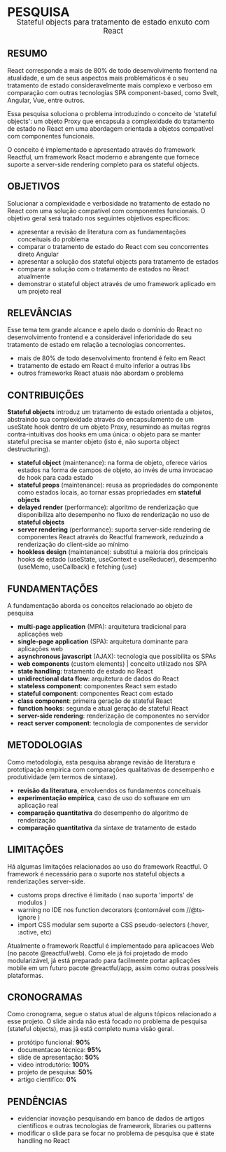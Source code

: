 <style>
@import url(../overview.css);
@import url(../readme/overview.css);

body {
    width: 700px !important;
    margin: 0 auto !important;
}

body > * { margin-right: 20px; }
</style>

# PESQUISA

<center style='margin-top:-23px; font-size:17px;'>Stateful objects para tratamento de estado enxuto com React</center>

## RESUMO

React corresponde a mais de 80% de todo desenvolvimento frontend na atualidade, e um de seus aspectos mais problemáticos é o seu tratamento de estado consideravelmente mais complexo e verboso em comparação com outras tecnologias SPA component-based, como Svelt, Angular, Vue, entre outros.

Essa pesquisa soluciona o problema introduzindo o conceito de 'stateful objects': um objeto Proxy que encapsula a complexidade do tratamento de estado no React em uma abordagem orientada a objetos compatível com componentes funcionais.

O conceito é implementado e apresentado através do framework Reactful, um framework React moderno e abrangente que fornece suporte a server-side rendering completo para os stateful objects.

## OBJETIVOS
Solucionar a complexidade e verbosidade no tratamento de estado no React com uma solução compatível com componentes funcionais. O objetivo geral será tratado nos seguintes objetivos específicos:

- apresentar a revisão de literatura com as fundamentações conceituais do problema
- comparar o tratamento de estado do React com seu concorrentes direto Angular
- apresentar a solução dos stateful objects para tratamento de estados
- comparar a solução com o tratamento de estados no React atualmente
- demonstrar o stateful object através de umo framework aplicado em um projeto real

## RELEVÂNCIAS

Esse tema tem grande alcance e apelo dado o domínio do React no desenvolvimento frontend e a considerável inferioridade do seu tratamento de estado em relação a tecnologias concorrentes.

- mais de 80% de todo desenvolvimento frontend é feito em React
- tratamento de estado em React é muito inferior a outras libs
- outros frameworks React atuais não abordam o problema

## CONTRIBUIÇÕES

**Stateful objects** introduz um tratamento de estado orientada a objetos, abstraindo sua complexidade através do encapsulamento de um useState hook dentro de um objeto Proxy, resumindo as muitas regras contra-intuitivas dos hooks em uma única: o objeto para se manter stateful precisa se manter objeto (isto é, não suporta object destructuring).

* **stateful object** (maintenance): na forma de objeto, oferece vários estados na forma de campos de objeto, ao invés de uma invocacao de hook para cada estado
* **stateful props** (maintenance): reusa as propriedades do componente como estados locais, ao tornar essas propriedades em **stateful objects**
* **delayed render** (performance): algoritmo de renderização que disponibiliza alto desempenho no fluxo de renderização no uso de  **stateful objects**
* **server rendering** (performance): suporta server-side rendering de componentes React através do Reactful framework, reduzindo a renderização do client-side ao mínimo
* **hookless design** (maintenance): substitui a maioria dos principais hooks de estado (useState, useContext e useReducer), desempenho (useMemo, useCallback) e fetching (use) 

## FUNDAMENTAÇÕES

A fundamentação aborda os conceitos relacionado ao objeto de pesquisa

* **multi-page application** (MPA): arquitetura tradicional para aplicações web  
* **single-page application** (SPA): arquitetura dominante para aplicações web 
* **asynchronous javascript** (AJAX): tecnologia que possibilita os SPAs 
* **web components** (custom elements) | conceito utilizado nos SPA 
* **state handling**: tratamento de estado no React 
* **unidirectional data flow**: arquitetura de dados do React 
* **stateless component**: componentes React sem estado 
* **stateful component**: componentes React com estado  
* **class component**: primeira geração de stateful React 
* **function hooks**: segunda e atual geração de stateful React 
* **server-side rendering**: renderização de componentes no servidor 
* **react server component**: tecnologia de componentes de servidor 

## METODOLOGIAS

Como metodologia, esta pesquisa abrange revisão de literatura e prototipação empirica com comparações qualitativas de desempenho e produtividade (em termos de sintaxe).

- **revisão da literatura**, envolvendos os fundamentos conceituais
- **experimentação empírica**, caso de uso do software em um aplicação real
- **comparação quantitativa** do desempenho do algoritmo de renderização
- **comparação quantitativa** da sintaxe de tratamento de estado

## LIMITAÇÕES

Há algumas limitações relacionados ao uso do framework Reactful. O framework é necessário para o suporte nos stateful objects a renderizações server-side.

- customs props directive é limitado ( nao suporta 'imports' de modulos )
- warning no IDE nos function decorators (contornável com //@ts-ignore )
- import CSS modular sem suporte a CSS pseudo-selectors (:hover, :active, etc)

Atualmente o framework Reactful é implementado para aplicacoes Web (no pacote @reactful/web). Como ele já foi projetado de modo modularizável, já está preparado para facilmente portar aplicações mobile em um futuro pacote @reactful/app, assim como outras possíveis plataformas.

## CRONOGRAMAS

Como cronograma, segue o status atual de alguns tópicos relacionado a esse projeto. O slide ainda não está focado no problema de pesquisa (stateful objects), mas já está completo numa visão geral.

- protótipo funcional: **90%**
- documentacao técnica: **95%**
- slide de apresentação: **50%** 
- video introdutório: **100%**
- projeto de pesquisa: **50%**
- artigo cientifíco: **0%**

## PENDÊNCIAS

- evidenciar inovação pesquisando em banco de dados de artigos científicos e outras tecnologias de framework, libraries ou patterns
- modificar o slide para se focar no problema de pesquisa que é state handling no React

<br><br>
